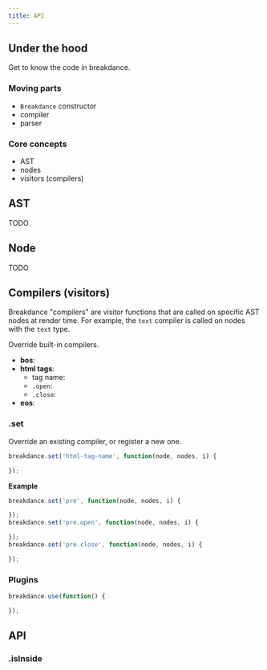 ```yaml
---
title: API
---
```


## Under the hood

Get to know the code in breakdance.

### Moving parts

- `Breakdance` constructor
- compiler
- parser

### Core concepts

- AST
- nodes
- visitors (compilers)

## AST

TODO


## Node

TODO


## Compilers (visitors)

Breakdance "compilers" are visitor functions that are called on specific AST nodes at render time. For example, the `text` compiler is called on nodes with the `text` type.

Override built-in compilers.

- **bos**:
- **html tags**:
  * tag name:
  * `.open`:
  * `.close`:
- **eos**:

### .set

Override an existing compiler, or register a new one.

```js
breakdance.set('html-tag-name', function(node, nodes, i) {

});
```

**Example**

```js
breakdance.set('pre', function(node, nodes, i) {

});
breakdance.set('pre.open', function(node, nodes, i) {

});
breakdance.set('pre.close', function(node, nodes, i) {

});
```

### Plugins

```js
breakdance.use(function() {

});
```

## API

### .isInside

